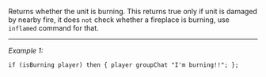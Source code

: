 Returns whether the unit is burning.
This returns true only if unit is damaged by nearby fire, it does `not` check whether a fireplace is burning, use `inflamed` command for that.


---
*Example 1:*
```sqf
if (isBurning player) then { player groupChat "I'm burning!!"; };
```